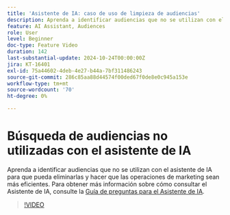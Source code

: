 ```yaml
---
title: 'Asistente de IA: caso de uso de limpieza de audiencias'
description: Aprenda a identificar audiencias que no se utilizan con el asistente de IA para que pueda eliminarlas y hacer que las operaciones de marketing sean más eficientes.
feature: AI Assistant, Audiences
role: User
level: Beginner
doc-type: Feature Video
duration: 142
last-substantial-update: 2024-10-24T00:00:00Z
jira: KT-16401
exl-id: 75a44602-4deb-4e27-b44a-7bf311486243
source-git-commit: 286c85aa88d44574f00ded67f0de8e0c945a153e
workflow-type: tm+mt
source-wordcount: '70'
ht-degree: 0%

---
```


# Búsqueda de audiencias no utilizadas con el asistente de IA

Aprenda a identificar audiencias que no se utilizan con el asistente de IA para que pueda eliminarlas y hacer que las operaciones de marketing sean más eficientes. Para obtener más información sobre cómo consultar el Asistente de IA, consulte la [Guía de preguntas para el Asistente de IA](https://experienceleague.adobe.com/en/docs/experience-platform/ai-assistant/questions).

>[!VIDEO](https://video.tv.adobe.com/v/3435532/?learn=on&enablevpops)
